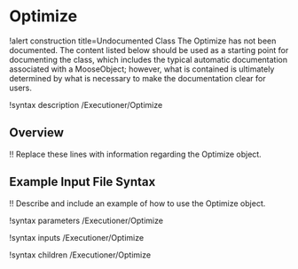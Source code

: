 # Optimize

!alert construction title=Undocumented Class
The Optimize has not been documented. The content listed below should be used as a starting point for
documenting the class, which includes the typical automatic documentation associated with a
MooseObject; however, what is contained is ultimately determined by what is necessary to make the
documentation clear for users.

!syntax description /Executioner/Optimize

## Overview

!! Replace these lines with information regarding the Optimize object.

## Example Input File Syntax

!! Describe and include an example of how to use the Optimize object.

!syntax parameters /Executioner/Optimize

!syntax inputs /Executioner/Optimize

!syntax children /Executioner/Optimize
